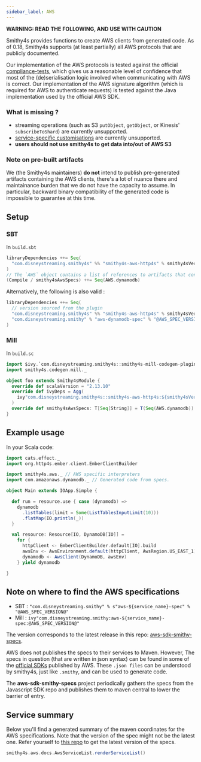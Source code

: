 ```yaml
---
sidebar_label: AWS
---
```


**WARNING: READ THE FOLLOWING, AND USE WITH CAUTION**

Smithy4s provides functions to create AWS clients from generated code. As of 0.18, Smithy4s supports (at least partially) all AWS protocols that are publicly documented.

Our implementation of the AWS protocols is tested against the official [compliance-tests](https://github.com/smithy-lang/smithy/tree/main/smithy-aws-protocol-tests/model), which gives us a reasonable level of confidence that most of the (de)serialisation logic involved when communicating with AWS is correct. Our implementation of the AWS signature algorithm (which is required for AWS to authenticate requests) is tested against the Java implementation used by the official AWS SDK.

### What is missing ?

* streaming operations (such as S3 `putObject`, `getObject`, or Kinesis' `subscribeToShard`) are currently unsupported.
* [service-specific customisations](https://smithy.io/2.0/aws/customizations/index.html)  are currently unsupported.
* **users should not use smithy4s to get data into/out of AWS S3**

### Note on pre-built artifacts

We (the Smithy4s maintainers) **do not** intend to publish pre-generated artifacts containing the AWS clients, there's a lot of nuance there and maintainance burden that we do not have the capacity to assume. In particular, backward binary compatibility of the generated code is impossible to guarantee at this time.

## Setup

### SBT

In `build.sbt`

```scala
libraryDependencies ++= Seq(
  "com.disneystreaming.smithy4s" %% "smithy4s-aws-http4s" % smithy4sVersion.value
)
// The `AWS` object contains a list of references to artifacts that contain specifications to AWS services.
(Compile / smithy4sAwsSpecs) ++= Seq(AWS.dynamodb)
```

Alternatively, the following is also valid :

```scala
libraryDependencies ++= Seq(
  // version sourced from the plugin
  "com.disneystreaming.smithy4s" %% "smithy4s-aws-http4s" % smithy4sVersion.value
  "com.disneystreaming.smithy" % "aws-dynamodb-spec" % "@AWS_SPEC_VERSION@" % Smithy4s
)
```

### Mill

In `build.sc`

```scala
import $ivy.`com.disneystreaming.smithy4s::smithy4s-mill-codegen-plugin::@VERSION@`
import smithy4s.codegen.mill._

object foo extends Smithy4sModule {
  override def scalaVersion = "2.13.10"
  override def ivyDeps = Agg(
    ivy"com.disneystreaming.smithy4s::smithy4s-aws-http4s:${smithy4sVersion()}",
  )
  override def smithy4sAwsSpecs: T[Seq[String]] = T(Seq(AWS.dynamodb))
}
```


## Example usage

In your Scala code:

```scala mdoc:compile-only
import cats.effect._
import org.http4s.ember.client.EmberClientBuilder

import smithy4s.aws._ // AWS specific interpreters
import com.amazonaws.dynamodb._ // Generated code from specs.

object Main extends IOApp.Simple {

  def run = resource.use { case (dynamodb) =>
    dynamodb
      .listTables(limit = Some(ListTablesInputLimit(10)))
      .flatMap(IO.println(_))
  }

  val resource: Resource[IO, DynamoDB[IO]] =
    for {
      httpClient <- EmberClientBuilder.default[IO].build
      awsEnv <- AwsEnvironment.default(httpClient, AwsRegion.US_EAST_1)
      dynamodb <- AwsClient(DynamoDB, awsEnv)
    } yield dynamodb

}

```

## Note on where to find the AWS specifications

* SBT : `"com.disneystreaming.smithy" % s"aws-${service_name}-spec" % "@AWS_SPEC_VERSION@"`
* Mill : `ivy"com.disneystreaming.smithy:aws-${service_name}-spec:@AWS_SPEC_VERSION@"`

The version corresponds to the latest release in this repo: [aws-sdk-smithy-specs](https://github.com/disneystreaming/aws-sdk-smithy-specs).

AWS does not publishes the specs to their services to Maven. However, The specs in question (that are written in json syntax) can be found in some of the [official SDKs](https://github.com/aws/aws-sdk-js-v3/tree/main/codegen/sdk-codegen/aws-models) published by AWS. These `.json files` can be understood by smithy4s, just like `.smithy`, and can be used to generate code.

The **aws-sdk-smithy-specs** project periodically gathers the specs from the Javascript SDK repo and publishes them to maven central to lower the barrier of entry.

## Service summary

Below you'll find a generated summary of the maven coordinates for the AWS specifications. Note
that the version of the spec might not be the latest one. Refer yourself to [this repo](https://github.com/disneystreaming/aws-sdk-smithy-specs) to get the latest version of the specs.

```scala mdoc:passthrough
smithy4s.aws.docs.AwsServiceList.renderServiceList()
```
